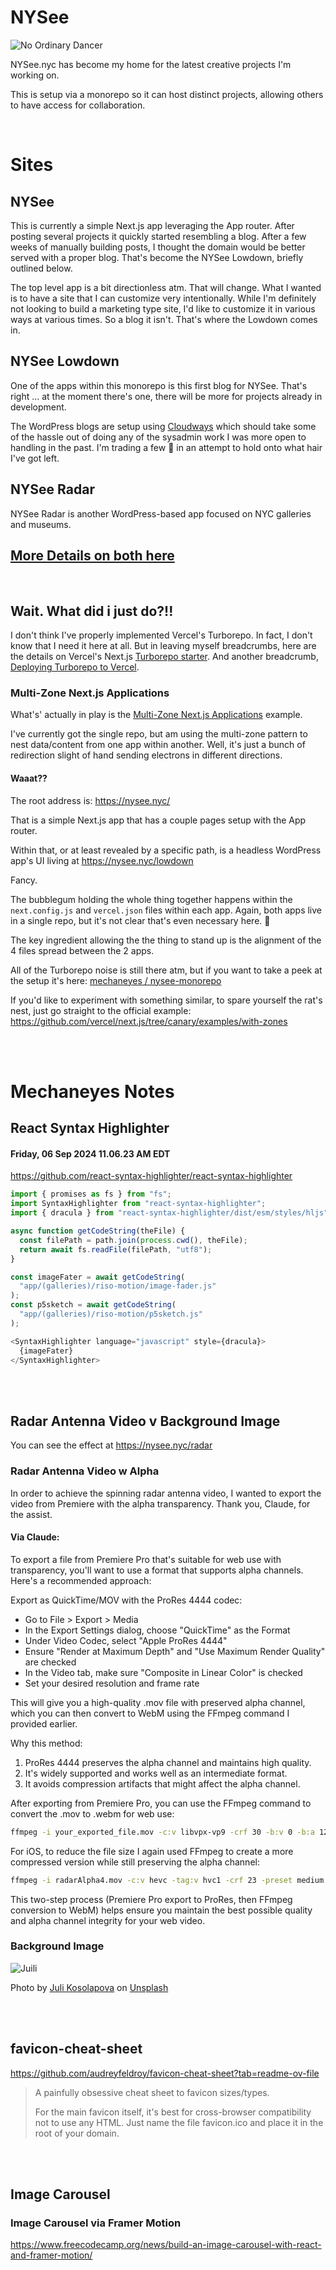 # NYSee

![No Ordinary Dancer](https://nysee.nyc/lowdown/_next/image?url=https://wordpress-1313045-4791931.cloudwaysapps.com/wp-content/uploads/2024/08/no-ordinary-dancer-1.0.0-1920px72dpi50q.jpg&w=1920&q=75)

NYSee.nyc has become my home for the latest creative projects I'm working on. 

This is setup via a monorepo so it can host distinct projects, allowing others to have access for collaboration.


<br>

# Sites

## NYSee

This is currently a simple Next.js app leveraging the App router. After posting several projects it quickly started resembling a blog. After a few weeks of manually building posts, I thought the domain would be better served with a proper blog. That's become the NYSee Lowdown, briefly outlined below.

The top level app is a bit directionless atm. That will change. What I wanted is to have a site that I can customize very intentionally. While I'm definitely not looking to build a marketing type site, I'd like to customize it in various ways at various times. So a blog it isn't. That's where the Lowdown comes in.


## NYSee Lowdown

One of the apps within this monorepo is this first blog for NYSee. That's right ... at the moment there's one, there will be more for projects already in development.

The WordPress blogs are setup using [Cloudways](https://unified.cloudways.com/) which should take some of the hassle out of doing any of the sysadmin work I was more open to handling in the past. I'm trading a few 💸 in an attempt to hold onto what hair I've got left.


## NYSee Radar

NYSee Radar is another WordPress-based app focused on NYC galleries and museums.

## [More Details on both here](https://nysee.nyc/lowdown/about)



<br>

## Wait. What did i just do?!!

I don't think I've properly implemented Vercel's Turborepo. In fact, I don't know that I need it here at all. But in leaving myself breadcrumbs, here are the details on Vercel's Next.js [Turborepo starter](https://github.com/vercel/turbo/tree/main/examples/with-yarn). And another breadcrumb, [Deploying Turborepo to Vercel](https://vercel.com/docs/monorepos/turborepo).


### Multi-Zone Next.js Applications

What's' actually in play is the [Multi-Zone Next.js Applications](https://github.com/vercel/next.js/tree/canary/examples/with-zones) example.

I've currently got the single repo, but am using the multi-zone pattern to nest data/content from one app within another. Well, it's just a bunch of redirection slight of hand sending electrons in different directions.

#### Waaat??

The root address is: https://nysee.nyc/

That is a simple Next.js app that has a couple pages setup with the App router.

Within that, or at least revealed by a specific path, is a headless WordPress app's UI living at https://nysee.nyc/lowdown

Fancy.

The bubblegum holding the whole thing together happens within the `next.config.js` and `vercel.json` files within each app. Again, both apps live in a single repo, but it's not clear that's even necessary here. 🤔

The key ingredient allowing the the thing to stand up is the alignment of the 4 files spread between the 2 apps.

All of the Turborepo noise is still there atm, but if you want to take a peek at the setup it's here: [mechaneyes / nysee-monorepo](https://github.com/mechaneyes/nysee-monorepo)

If you'd like to experiment with something similar, to spare yourself the rat's nest, just go straight to the official example: https://github.com/vercel/next.js/tree/canary/examples/with-zones


<br><br>

# Mechaneyes Notes

## React Syntax Highlighter

#### Friday, 06 Sep 2024 11.06.23 AM EDT

https://github.com/react-syntax-highlighter/react-syntax-highlighter

```js
import { promises as fs } from "fs";
import SyntaxHighlighter from "react-syntax-highlighter";
import { dracula } from "react-syntax-highlighter/dist/esm/styles/hljs";

async function getCodeString(theFile) {
  const filePath = path.join(process.cwd(), theFile);
  return await fs.readFile(filePath, "utf8");
}

const imageFater = await getCodeString(
  "app/(galleries)/riso-motion/image-fader.js"
);
const p5sketch = await getCodeString(
  "app/(galleries)/riso-motion/p5sketch.js"
);

<SyntaxHighlighter language="javascript" style={dracula}>
  {imageFater}
</SyntaxHighlighter>
```
<br><br>

## Radar Antenna Video v Background Image

You can see the effect at https://nysee.nyc/radar

### Radar Antenna Video w Alpha

In order to achieve the spinning radar antenna video, I wanted to export the video from Premiere with the alpha transparency. Thank you, Claude, for the assist.

#### Via Claude:

To export a file from Premiere Pro that's suitable for web use with transparency, you'll want to use a format that supports alpha channels. Here's a recommended approach:

Export as QuickTime/MOV with the ProRes 4444 codec:
- Go to File > Export > Media
- In the Export Settings dialog, choose "QuickTime" as the Format
- Under Video Codec, select "Apple ProRes 4444"
- Ensure "Render at Maximum Depth" and "Use Maximum Render Quality" are checked
- In the Video tab, make sure "Composite in Linear Color" is checked
- Set your desired resolution and frame rate


This will give you a high-quality .mov file with preserved alpha channel, which you can then convert to WebM using the FFmpeg command I provided earlier.

Why this method:
1. ProRes 4444 preserves the alpha channel and maintains high quality.
2. It's widely supported and works well as an intermediate format.
3. It avoids compression artifacts that might affect the alpha channel.

After exporting from Premiere Pro, you can use the FFmpeg command to convert the .mov to .webm for web use:

```bash
ffmpeg -i your_exported_file.mov -c:v libvpx-vp9 -crf 30 -b:v 0 -b:a 128k -c:a libopus -pix_fmt yuva420p output.webm
```

For iOS, to reduce the file size I again used FFmpeg to create a more compressed version while still preserving the alpha channel:

```bash
ffmpeg -i radarAlpha4.mov -c:v hevc -tag:v hvc1 -crf 23 -preset medium -pix_fmt yuva420p -movflags faststart radarAlpha4a.mov
```

This two-step process (Premiere Pro export to ProRes, then FFmpeg conversion to WebM) helps ensure you maintain the best possible quality and alpha channel integrity for your web video.

### Background Image

![Juili](./apps/🏂home/public/images/radar-juli-kosolapova_2880px.jpg)

Photo by [Juli Kosolapova](https://unsplash.com/@yuli_superson?utm_content=creditCopyText&utm_medium=referral&utm_source=unsplash) on [Unsplash](https://unsplash.com/photos/mountains-under-white-clouds-at-daytime-pZ-XFIrJMtE?utm_content=creditCopyText&utm_medium=referral&utm_source=unsplash)

<br><br>

## favicon-cheat-sheet

https://github.com/audreyfeldroy/favicon-cheat-sheet?tab=readme-ov-file

>A painfully obsessive cheat sheet to favicon sizes/types.
>
>For the main favicon itself, it's best for cross-browser compatibility not to use any HTML. Just name the file favicon.ico and place it in the root of your domain.

<br><br>

## Image Carousel

### Image Carousel via Framer Motion

https://www.freecodecamp.org/news/build-an-image-carousel-with-react-and-framer-motion/

